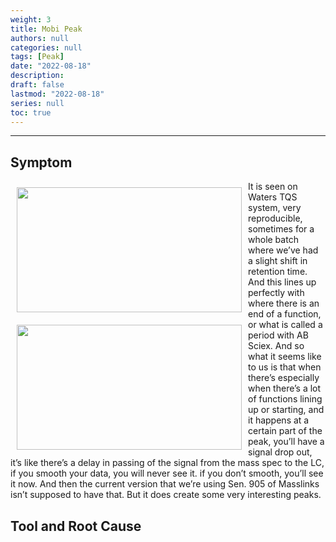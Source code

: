 ```yaml
---
weight: 3
title: Mobi Peak
authors: null
categories: null
tags: [Peak]
date: "2022-08-18"
description:  
draft: false
lastmod: "2022-08-18"
series: null
toc: true
---
```




<!--more-->
---

## Symptom
<div class = "row">
<img width ="360" height= "200" src = "/docs/images/Screenshot 2022-07-31 225801.png" style ="float: left" HSPACE="10" VSPACE="10"/>
<img width ="360" height= "200" src = "/docs/images/Screenshot 2022-07-31 225909.png" style ="float: left" HSPACE="10" VSPACE="10"/>
</div>

It is seen on Waters TQS system, very reproducible, sometimes for a whole batch where we’ve had a slight shift in retention time. And this lines up perfectly with where there is an end of a function, or what is called a period with AB Sciex. And so what it seems like to us is that when there’s especially when there’s a lot of functions lining up or starting, and it happens at a certain part of the peak, you’ll have a signal drop out, it’s like there’s a delay in passing of the signal from the mass spec to the LC, if you smooth your data, you will never see it. if you don’t smooth, you’ll see it now. And then the current version that we’re using Sen. 905 of Masslinks isn’t supposed to have that. But it does create some very interesting peaks.


## Tool and Root Cause

